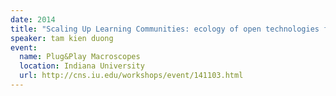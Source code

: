```yaml
---
date: 2014
title: "Scaling Up Learning Communities: ecology of open technologies for analytics and collective intelligence"
speaker: tam kien duong
event:
  name: Plug&Play Macroscopes
  location: Indiana University
  url: http://cns.iu.edu/workshops/event/141103.html
---
```


<div>
<script async class="speakerdeck-embed" data-id="359fdecea0744fd6bd6bd4212a9f32d1" data-ratio="1.33333333333333" src="//speakerdeck.com/assets/embed.js"></script>
</div>

